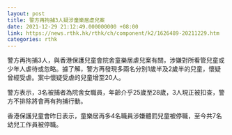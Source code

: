 ```yaml
---
layout: post
title: 警方再拘捕3人疑涉童樂居虐兒案
date: 2021-12-29 21:12:49.000000000 +08:00
link: https://news.rthk.hk/rthk/ch/component/k2/1626489-20211229.htm
categories: rthk
---
```


警方再拘捕3人，與香港保護兒童會院舍童樂居虐兒案有關，涉嫌對所看管兒童或少年人虐待或忽略。據了解，警方再發現多兩名分別1歲半及2歲半的兒童，懷疑曾經受虐。案中懷疑受虐的兒童增至20人。

警方表示，3名被捕者為院舍女職員，年齡介乎25歲至28歲，3人現正被扣查，警方不排除將會再有拘捕行動。

香港保護兒童會昨日表示，童樂居再多4名職員涉嫌體罰兒童被停職，至今共7名幼兒工作員被停職。
